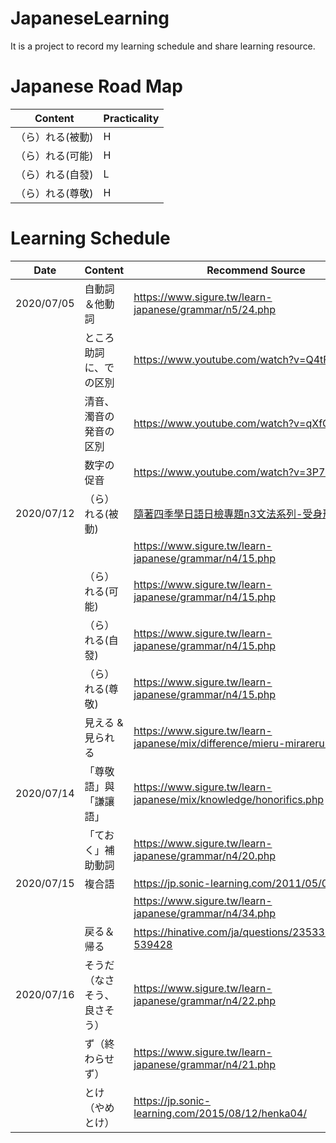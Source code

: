 # JapaneseLearning
It is a project to record my learning schedule and share learning resource.

# Japanese Road Map

| Content | Practicality |
| ------------- | ------------- |
|（ら）れる(被動) | H |
|（ら）れる(可能) | H |
|（ら）れる(自發) | L |
|（ら）れる(尊敬) | H |

# Learning Schedule

| Date  | Content | Recommend Source |
| ------------- | ------------- | ------------- |
| 2020/07/05  | 自動詞＆他動詞 | https://www.sigure.tw/learn-japanese/grammar/n5/24.php |
|   | ところ助詞に、での区別  | https://www.youtube.com/watch?v=Q4tF4klx654 |
|   | 清音、濁音の発音の区別  | https://www.youtube.com/watch?v=qXfQdhf4Yd8 |
|   | 数字の促音  | https://www.youtube.com/watch?v=3P7luUNFVM8 |
| 2020/07/12  | （ら）れる(被動) |  <a href="https://www.facebook.com/notes/%E9%9A%A8%E8%91%97%E5%9B%9B%E5%AD%A3%E5%AD%B8%E6%97%A5%E8%AA%9E/%E6%97%A5%E6%AA%A2%E5%B0%88%E9%A1%8Cn3%E6%96%87%E6%B3%95%E7%B3%BB%E5%88%97-%E5%8F%97%E8%BA%AB%E5%BD%A2/1558856080875279/">隨著四季學日語日檢專題n3文法系列-受身形</a> |
|   |   | https://www.sigure.tw/learn-japanese/grammar/n4/15.php |
|   | （ら）れる(可能) | https://www.sigure.tw/learn-japanese/grammar/n4/15.php |
|   | （ら）れる(自發) | https://www.sigure.tw/learn-japanese/grammar/n4/15.php |
|   | （ら）れる(尊敬) | https://www.sigure.tw/learn-japanese/grammar/n4/15.php |
|   | 見える & 見られる | https://www.sigure.tw/learn-japanese/mix/difference/mieru-mirareru.php |
| 2020/07/14  | 「尊敬語」與「謙讓語」 | https://www.sigure.tw/learn-japanese/mix/knowledge/honorifics.php |
|   | 「ておく」補助動詞 | https://www.sigure.tw/learn-japanese/grammar/n4/20.php |
| 2020/07/15  | 複合語 | https://jp.sonic-learning.com/2011/05/05/gl55/ |
|   |   | https://www.sigure.tw/learn-japanese/grammar/n4/34.php |
|   | 戻る＆帰る | https://hinative.com/ja/questions/235331#answer-539428 |
| 2020/07/16  | そうだ（なさそう、良さそう） | https://www.sigure.tw/learn-japanese/grammar/n4/22.php |
|   | ず（終わらせず） | https://www.sigure.tw/learn-japanese/grammar/n4/21.php |
|   | とけ（やめとけ） | https://jp.sonic-learning.com/2015/08/12/henka04/ |

